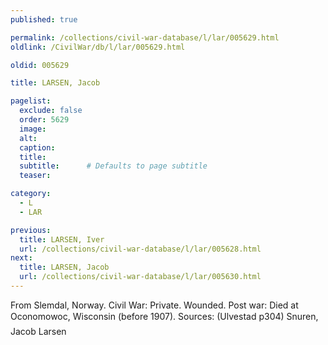 ```yaml
---
published: true

permalink: /collections/civil-war-database/l/lar/005629.html
oldlink: /CivilWar/db/l/lar/005629.html

oldid: 005629

title: LARSEN, Jacob

pagelist:
  exclude: false
  order: 5629
  image: 
  alt:
  caption:
  title:
  subtitle:      # Defaults to page subtitle
  teaser:

category: 
  - L 
  - LAR

previous:
  title: LARSEN, Iver
  url: /collections/civil-war-database/l/lar/005628.html  
next:
  title: LARSEN, Jacob
  url: /collections/civil-war-database/l/lar/005630.html   
---
```

From Slemdal, Norway. Civil War: Private. Wounded. Post war: Died at Oconomowoc, Wisconsin (before 1907). Sources: (Ulvestad p304) &#147;Snuren, Jacob Larsen&#148;